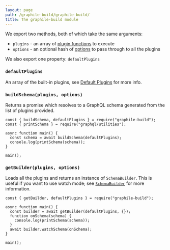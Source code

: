 ```yaml
---
layout: page
path: /graphile-build/graphile-build/
title: The graphile-build module
---
```


We export two methods, both of which take the same arguments:

- `plugins` - an array of [plugin functions](/graphile-build/plugins/) to
  execute
- `options` - an optional hash of [options](/graphile-build/plugin-options/) to
  pass through to all the plugins

We also export one property: `defaultPlugins`

### `defaultPlugins`

An array of the built-in plugins, see
[Default Plugins](/graphile-build/default-plugins/) for more info.

### `buildSchema(plugins, options)`

Returns a promise which resolves to a GraphQL schema generated from the list of
plugins provided.

```js{5}
const { buildSchema, defaultPlugins } = require("graphile-build");
const { printSchema } = require("graphql/utilities");

async function main() {
  const schema = await buildSchema(defaultPlugins);
  console.log(printSchema(schema));
}

main();
```

### `getBuilder(plugins, options)`

Loads all the plugins and returns an instance of `SchemaBuilder`. This is useful
if you want to use watch mode; see
[`SchemaBuilder`](/graphile-build/schema-builder/) for more information.

```js{4,8}
const { getBuilder, defaultPlugins } = require("graphile-build");

async function main() {
  const builder = await getBuilder(defaultPlugins, {});
  function onSchema(schema) {
    console.log(printSchema(schema));
  }
  await builder.watchSchema(onSchema);
}

main();
```

